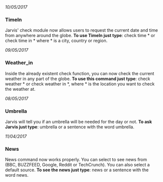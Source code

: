 *10/05/2017*
### TimeIn
Jarvis' check module now allows users to request the current date and time from anywhere around the globe.
**To use TimeIn just type**: check time * or check time in * where * is a city, country or region.

*09/05/2017*
### Weather_in
Inside the already existent check function, you can now check the current weather in any part of the globe.
**To use this command just type**: check weather * or check weather in *, where * is the location you want to check the weather at.

*08/05/2017*
### Umbrella
Jarvis will tell you if an umbrella will be needed for the day or not.
**To ask Jarvis just type**: umbrella or a sentence with the word umbrella.

*11/04/2017*
### News
News command now works properly. You can select to see news from (BBC, BUZZFEED, Google, Reddit or TechCrunch). You can also select a default source.
**To see the news just type**: news or a sentence with the word news.
